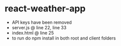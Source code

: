 # react-weather-app
- API keys have been removed
- server.js @ line 22, line 33
- index.html @ line 25
- to run do npm install in both root and client folders


